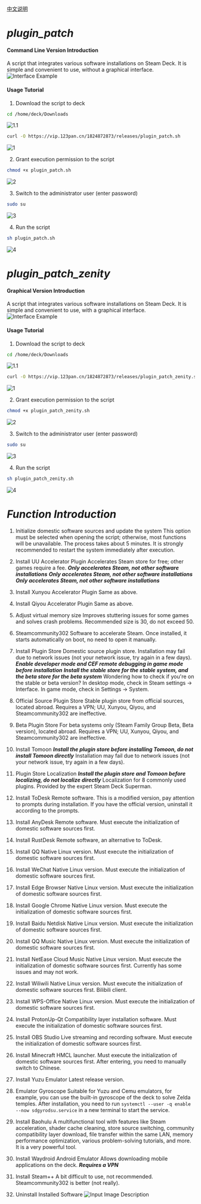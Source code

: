 [中文说明](README.zh.md)
# **_plugin_patch_**

#### Command Line Version Introduction

A script that integrates various software installations on Steam Deck. It is simple and convenient to use, without a graphical interface.
![Interface Example](image/plugin_patch/plugin_patch.sh.png)

#### Usage Tutorial

1. Download the script to deck

```bash
cd /home/deck/Downloads
```
![1.1](image/plugin_patch/1.1.png)

```bash
curl -O https://vip.123pan.cn/1824872873/releases/plugin_patch.sh
```
![1](image/plugin_patch/1.png)

2. Grant execution permission to the script

```bash
chmod +x plugin_patch.sh
```
![2](image/plugin_patch/2.png)

3. Switch to the administrator user (enter password)

```bash
sudo su
```
![3](image/plugin_patch/3.png)

4. Run the script

```bash
sh plugin_patch.sh
```
![4](image/plugin_patch/4.png)

# **_plugin_patch_zenity_**

#### Graphical Version Introduction

A script that integrates various software installations on Steam Deck. It is simple and convenient to use, with a graphical interface.
![Interface Example](image/plugin_patch_zenity/plugin_patch_zenity.sh.png)

#### Usage Tutorial

1. Download the script to deck

```bash
cd /home/deck/Downloads
```
![1.1](image/plugin_patch_zenity/1.1.png)

```bash
curl -O https://vip.123pan.cn/1824872873/releases/plugin_patch_zenity.sh
```
![1](image/plugin_patch_zenity/1.png)

2. Grant execution permission to the script

```bash
chmod +x plugin_patch_zenity.sh
```
![2](image/plugin_patch_zenity/2.png)

3. Switch to the administrator user (enter password)

```bash
sudo su
```
![3](image/plugin_patch_zenity/3.png)

4. Run the script

```bash
sh plugin_patch_zenity.sh
```
![4](image/plugin_patch_zenity/4.png)

# **_Function Introduction_**

1. Initialize domestic software sources and update the system
   This option must be selected when opening the script; otherwise, most functions will be unavailable.
   The process takes about 5 minutes.
   It is strongly recommended to restart the system immediately after execution.

2. Install UU Accelerator Plugin
   Accelerates Steam store for free; other games require a fee.
   **_Only accelerates Steam, not other software installations_**
   **_Only accelerates Steam, not other software installations_**
   **_Only accelerates Steam, not other software installations_**

3. Install Xunyou Accelerator Plugin
   Same as above.

4. Install Qiyou Accelerator Plugin
   Same as above.

5. Adjust virtual memory size
   Improves stuttering issues for some games and solves crash problems. Recommended size is 30, do not exceed 50.

6. Steamcommunity302
   Software to accelerate Steam. Once installed, it starts automatically on boot, no need to open it manually.

7. Install Plugin Store
   Domestic source plugin store. Installation may fail due to network issues (not your network issue, try again in a few days).
   **_Enable developer mode and CEF remote debugging in game mode before installation_**
   **_Install the stable store for the stable system, and the beta store for the beta system_**
   Wondering how to check if you're on the stable or beta version? In desktop mode, check in Steam settings -> Interface. In game mode, check in Settings -> System.

8. Official Source Plugin Store
   Stable plugin store from official sources, located abroad. Requires a VPN; UU, Xunyou, Qiyou, and Steamcommunity302 are ineffective.

9. Beta Plugin Store
   For beta systems only (Steam Family Group Beta, Beta version), located abroad. Requires a VPN; UU, Xunyou, Qiyou, and Steamcommunity302 are ineffective.

10. Install Tomoon
    **_Install the plugin store before installing Tomoon, do not install Tomoon directly_**
    Installation may fail due to network issues (not your network issue, try again in a few days).

11. Plugin Store Localization
    **_Install the plugin store and Tomoon before localizing, do not localize directly_**
    Localization for 8 commonly used plugins.
    Provided by the expert Steam Deck Superman.

12. Install ToDesk
    Remote software. This is a modified version, pay attention to prompts during installation. If you have the official version, uninstall it according to the prompts.

13. Install AnyDesk
    Remote software. Must execute the initialization of domestic software sources first.

14. Install RustDesk
    Remote software, an alternative to ToDesk.

15. Install QQ
    Native Linux version. Must execute the initialization of domestic software sources first.

16. Install WeChat
    Native Linux version. Must execute the initialization of domestic software sources first.

17. Install Edge Browser
    Native Linux version. Must execute the initialization of domestic software sources first.

18. Install Google Chrome
    Native Linux version. Must execute the initialization of domestic software sources first.

19. Install Baidu Netdisk
    Native Linux version. Must execute the initialization of domestic software sources first.

20. Install QQ Music
    Native Linux version. Must execute the initialization of domestic software sources first.

21. Install NetEase Cloud Music
    Native Linux version. Must execute the initialization of domestic software sources first.
    Currently has some issues and may not work.

22. Install Wiliwili
    Native Linux version. Must execute the initialization of domestic software sources first.
    Bilibili client.

23. Install WPS-Office
    Native Linux version. Must execute the initialization of domestic software sources first.

24. Install ProtonUp-Qt
    Compatibility layer installation software. Must execute the initialization of domestic software sources first.

25. Install OBS Studio
    Live streaming and recording software. Must execute the initialization of domestic software sources first.

26. Install Minecraft
    HMCL launcher. Must execute the initialization of domestic software sources first.
    After entering, you need to manually switch to Chinese.

27. Install Yuzu Emulator
    Latest release version.

28. Emulator Gyroscope
    Suitable for Yuzu and Cemu emulators, for example, you can use the built-in gyroscope of the deck to solve Zelda temples.
    After installation, you need to run `systemctl --user -q enable --now sdgyrodsu.service` in a new terminal to start the service.

29. Install Baohulu
    A multifunctional tool with features like Steam acceleration, shader cache cleaning, store source switching, community compatibility layer download, file transfer within the same LAN, memory performance optimization, various problem-solving tutorials, and more. It is a very powerful tool.

30. Install Waydroid Android Emulator
    Allows downloading mobile applications on the deck.
    **_Requires a VPN_**

31. Install Steam++
    A bit difficult to use, not recommended. Steamcommunity302 is better (not really).

32. Uninstall Installed Software
    ![Input Image Description](image/uninstall.png)
